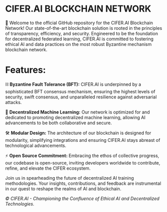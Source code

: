 # CIFER.AI BLOCKCHAIN NETWORK

🚀 Welcome to the official GitHub repository for the CIFER.AI Blockchain Network! Our state-of-the-art blockchain solution is rooted in the principles of transparency, efficiency, and security. Engineered to be the foundation for decentralized federated learning, CIFER.AI is committed to fostering ethical AI and data practices on the most robust Byzantine mechanism blockchain network.

# Features:

⛓️ **Byzantine Fault Tolerance (BFT):** 
CIFER.AI is underpinned by a sophisticated BFT consensus mechanism, ensuring the highest levels of security, swift consensus, and unparalleled resilience against adversarial attacks.

🤖 **Decentralized Machine Learning:** 
Our network is optimized for and dedicated to promoting decentralized machine learning, allowing AI advancements to be both collaborative and secure.

🛠️ **Modular Design:** 
The architecture of our blockchain is designed for modularity, simplifying integrations and ensuring CIFER.AI stays abreast of technological advancements.

⚡️ **Open Source Commitment:** 
Embracing the ethos of collective progress, our codebase is open-source, inviting developers worldwide to contribute, refine, and elevate the CIFER ecosystem.



Join us in spearheading the future of decentralized AI training methodologies. Your insights, contributions, and feedback are instrumental in our quest to reshape the realms of AI and blockchain.

_© CIFER.AI - Championing the Confluence of Ethical AI and Decentralized Technologies._
